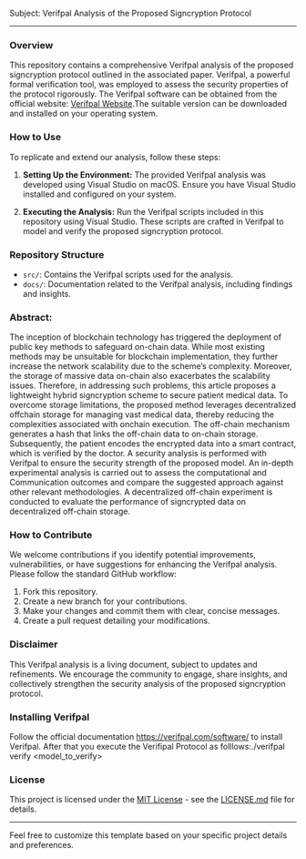 Subject: Verifpal Analysis of the Proposed Signcryption Protocol

---

### Overview

This repository contains a comprehensive Verifpal analysis of the proposed signcryption protocol outlined in the associated paper. Verifpal, a powerful formal verification tool, was employed to assess the security properties of the protocol rigorously. The Verifpal software can be obtained from the official website: [Verifpal Website](https://verifpal.com).The suitable version can be downloaded and installed on your operating system.

### How to Use

To replicate and extend our analysis, follow these steps:

1. **Setting Up the Environment:**
   The provided Verifpal analysis was developed using Visual Studio on macOS. Ensure you have Visual Studio installed and configured on your system.

2. **Executing the Analysis:**
   Run the Verifpal scripts included in this repository using Visual Studio. These scripts are crafted in Verifpal to model and verify the proposed signcryption protocol.

### Repository Structure

- `src/`: Contains the Verifpal scripts used for the analysis.
- `docs/`: Documentation related to the Verifpal analysis, including findings and insights.

### Abstract:  
The inception of blockchain technology has triggered the deployment of public key methods to safeguard on-chain data. While most existing methods may be unsuitable for blockchain implementation, they further increase the network scalability due to the scheme’s complexity. Moreover, the storage of massive data on-chain also exacerbates the scalability issues. Therefore, in addressing such problems, this article proposes a lightweight hybrid signcryption scheme to secure patient medical data. To overcome storage limitations, the proposed method leverages decentralized offchain storage for managing vast medical data, thereby reducing the complexities associated with onchain execution. The off-chain mechanism generates a hash that links the off-chain data to on-chain storage. Subsequently, the patient encodes the encrypted data into a smart contract, which is verified by the doctor. A security analysis is performed with Verifpal to ensure the security strength of the proposed model. An in-depth experimental analysis is carried out to assess the computational and Communication outcomes and compare the suggested approach against other relevant methodologies. A decentralized off-chain experiment is conducted to evaluate the performance of signcrypted data on decentralized off-chain storage.

### How to Contribute

We welcome contributions if you identify potential improvements, vulnerabilities, or have suggestions for enhancing the Verifpal analysis. Please follow the standard GitHub workflow:

1. Fork this repository.
2. Create a new branch for your contributions.
3. Make your changes and commit them with clear, concise messages.
4. Create a pull request detailing your modifications.

### Disclaimer

This Verifpal analysis is a living document, subject to updates and refinements. We encourage the community to engage, share insights, and collectively strengthen the security analysis of the proposed signcryption protocol.

### Installing Verifpal
Follow the official documentation https://verifpal.com/software/ to install Verifpal. After that you execute the Verifipal Protocol as folllows:./verifpal verify <model_to_verify>

### License

This project is licensed under the [MIT License](LICENSE.md) - see the [LICENSE.md](LICENSE.md) file for details.

---

Feel free to customize this template based on your specific project details and preferences.
